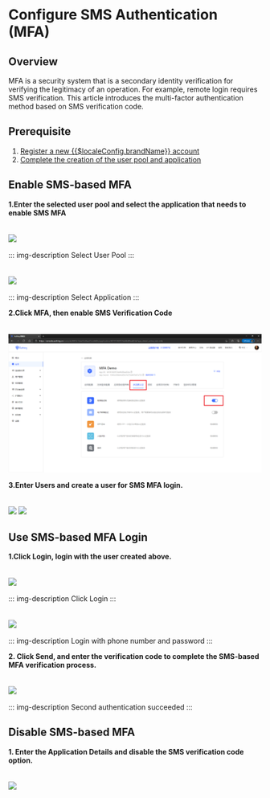 # Configure SMS Authentication (MFA)

## Overview

MFA is a security system that is a secondary identity verification for verifying the legitimacy of an operation. For example, remote login requires SMS verification. This article introduces the multi-factor authentication method based on SMS verification code.

## Prerequisite

1. [Register a new {{$localeConfig.brandName}} account](https://console.approw.cn/)
2. [Complete the creation of the user pool and application](/docs/en/guides/basics/authenticate-first-user/use-hosted-login-page.md)

## Enable SMS-based MFA

**1.Enter the selected user pool and select the application that needs to enable SMS MFA**

<img src="./images/4-1.png" style="margin-top: 20px;" class="md-img-padding" />

::: img-description
Select User Pool
:::

<img src="./images/4-2.png" style="margin-top: 20px;" class="md-img-padding" />

::: img-description
Select Application
:::

**2.Click MFA, then enable SMS Verification Code**

<img src="./images/4-3.png" style="margin-top: 20px;" class="md-img-padding" />

**3.Enter  Users and create a user for SMS MFA login.**

<img src="./images/4-4.png" style="margin-top: 20px;" class="md-img-padding" />

<img src="./images/4-5.png" style="margin-top: 20px;" class="md-img-padding" />

## Use SMS-based MFA Login

**1.Click Login, login with the user created above.**

<img src="./images/4-6.png" style="margin-top: 20px;" class="md-img-padding" />

::: img-description
Click Login
:::

<img src="./images/4-7.png" style="margin-top: 20px;" class="md-img-padding" />

::: img-description
Login with phone number and password
:::

**2. Click Send, and enter the verification code to complete the SMS-based MFA verification process.**

<img src="./images/4-8.png" style="margin-top: 20px;" class="md-img-padding" />

::: img-description
Second authentication succeeded
:::

## Disable SMS-based MFA

**1. Enter the Application Details and disable the SMS verification code option.**

<img src="./images/4-9.png" style="margin-top: 20px;" class="md-img-padding" />
